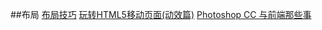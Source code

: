 
##布局
[布局技巧](http://www.imooc.com/article/2235)
[玩转HTML5移动页面(动效篇)](http://isux.tencent.com/play-with-html5-animate.html)
[Photoshop CC 与前端那些事](http://isux.tencent.com/ps-photoshop-cc-fd.html)